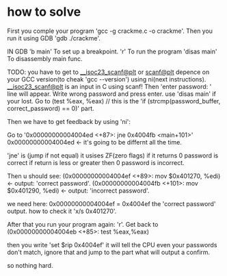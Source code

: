 # how to solve

First you comple your program 'gcc -g crackme.c -o crackme'.
Then you run it using GDB 'gdb ./crackme'.

IN GDB
'b main' To set up a breakpoint.
'r'  To run the program
'disas main' To disassembly main func.

TODO:
you have to get to <__isoc23_scanf@plt> or <scanf@plt> depence on your GCC version(to cheak 'gcc --version') using ni(next instructions).
<__isoc23_scanf@plt> is an input in C using scanf!
Then 'enter password: ' line will appear. Write wrong password and press enter.
use 'disas main' if your lost.
Go to (test %eax, %eax) // this is the 'if (strcmp(password_buffer, correct_password) == 0)' part.

Then we have to get feedback by using 'ni':

Go to '0x00000000004004ed <+87>:	jne    0x4004fb <main+101>' 0x00000000004004ed <- it's going to be differnt all the time.

'jne' is (jump if not equal) it usises ZF(zero flags) if it returns 0 password is correct if return is less or greater then 0 password is incorrect.


Then u should see: (0x00000000004004ef <+89>:	mov    $0x401270, %edi) <- output: 'correct password'.
(0x00000000004004fb <+101>:	mov    $0x401290, %edi) <- output: 'incorrect password'.

we need here:
0x00000000004004ef = 0x4004ef the 'correct password' output.
how to check it 'x/s 0x401270'.

After that you run your program again: 'r'.
Get back to (0x00000000004004eb <+85>:	test   %eax,%eax)

then you write 'set $rip 0x4004ef' it will tell the CPU even your passwords don't match, ignore that and jump to the part what will output a confirm.

so nothing hard.
